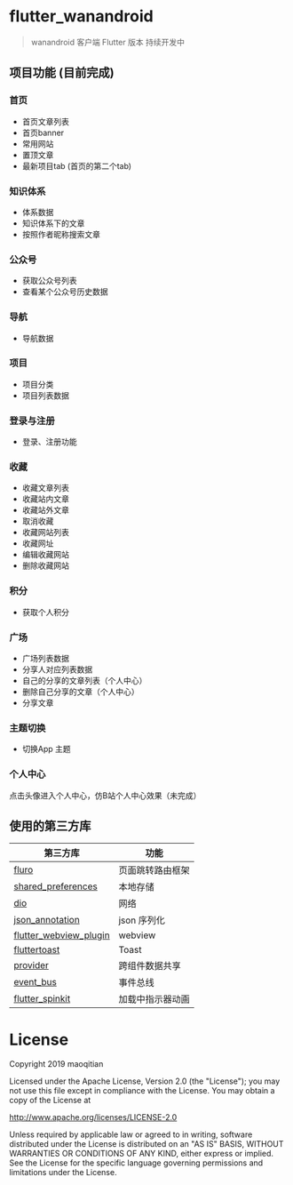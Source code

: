 # flutter_wanandroid

> wanandroid 客户端 Flutter 版本 持续开发中


## 项目功能 (目前完成)
### 首页
- 首页文章列表
- 首页banner
- 常用网站
- 置顶文章
- 最新项目tab (首页的第二个tab)

### 知识体系
- 体系数据
- 知识体系下的文章
- 按照作者昵称搜索文章

### 公众号
- 获取公众号列表
- 查看某个公众号历史数据

### 导航
- 导航数据

### 项目
- 项目分类
- 项目列表数据

### 登录与注册
- 登录、注册功能

### 收藏
- 收藏文章列表
- 收藏站内文章
- 收藏站外文章
- 取消收藏
- 收藏网站列表
- 收藏网址
- 编辑收藏网站
- 删除收藏网站

### 积分
- 获取个人积分

### 广场
- 广场列表数据
- 分享人对应列表数据
- 自己的分享的文章列表（个人中心）
- 删除自己分享的文章（个人中心）
- 分享文章

### 主题切换
- 切换App 主题

### 个人中心
点击头像进入个人中心，仿B站个人中心效果（未完成）

## 使用的第三方库

第三方库 | 功能
---|---
[fluro](https://github.com/theyakka/fluro) | 页面跳转路由框架
[shared_preferences](https://github.com/flutter/plugins) | 本地存储
[dio](https://github.com/flutterchina/dio) | 网络
[json_annotation](https://github.com/dart-lang/json_serializable) | json 序列化
[flutter_webview_plugin](https://github.com/fluttercommunity/flutter_webview_plugin) | webview
[fluttertoast](https://github.com/PonnamKarthik/FlutterToast) | Toast
[provider](https://github.com/rrousselGit/provider) | 跨组件数据共享
[event_bus](https://github.com/marcojakob/dart-event-bus) | 事件总线
[flutter_spinkit](https://github.com/marcojakob/dart-event-bus) | 加载中指示器动画



# License

Copyright 2019 maoqitian

Licensed under the Apache License, Version 2.0 (the "License");
you may not use this file except in compliance with the License.
You may obtain a copy of the License at

   http://www.apache.org/licenses/LICENSE-2.0

Unless required by applicable law or agreed to in writing, software
distributed under the License is distributed on an "AS IS" BASIS,
WITHOUT WARRANTIES OR CONDITIONS OF ANY KIND, either express or implied.
See the License for the specific language governing permissions and
limitations under the License.	